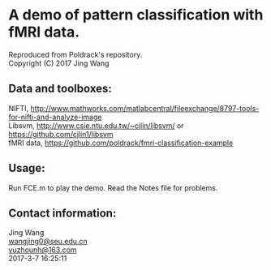 # A demo of pattern classification with fMRI data. 
Reproduced from Poldrack's repository.  
Copyright (C) 2017 Jing Wang

## Data and toolboxes:
NIFTI, http://www.mathworks.com/matlabcentral/fileexchange/8797-tools-for-nifti-and-analyze-image  
Libsvm, http://www.csie.ntu.edu.tw/~cjlin/libsvm/ or https://github.com/cjlin1/libsvm  
fMRI data, https://github.com/poldrack/fmri-classification-example

## Usage:
Run FCE.m to play the demo. Read the Notes file for problems. 

## Contact information:
Jing Wang  
wangjing0@seu.edu.cn  
yuzhounh@163.com  
2017-3-7 16:25:11
